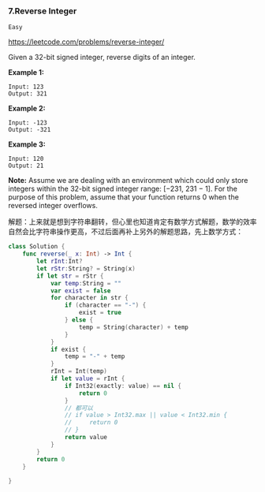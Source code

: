 ### 7.Reverse Integer

`Easy`

https://leetcode.com/problems/reverse-integer/

Given a 32-bit signed integer, reverse digits of an integer.

**Example 1:**

```
Input: 123
Output: 321
```

**Example 2:**

```
Input: -123
Output: -321
```

**Example 3:**

```
Input: 120
Output: 21
```

**Note:**
Assume we are dealing with an environment which could only store integers within the 32-bit signed integer range: [−231, 231 − 1]. For the purpose of this problem, assume that your function returns 0 when the reversed integer overflows.



解题：上来就是想到字符串翻转，但心里也知道肯定有数学方式解题，数学的效率自然会比字符串操作更高，不过后面再补上另外的解题思路，先上数学方式：



~~~swift
class Solution {
    func reverse(_ x: Int) -> Int {
        let rInt:Int?
        let rStr:String? = String(x)
        if let str = rStr {
            var temp:String = ""
            var exist = false
            for character in str {
                if (character == "-") {
                    exist = true
                } else {
                    temp = String(character) + temp
                }
            }
            if exist {
                temp = "-" + temp
            }
            rInt = Int(temp)
            if let value = rInt {
                if Int32(exactly: value) == nil {
                    return 0
                }
                // 都可以
                // if value > Int32.max || value < Int32.min {
                //     return 0
                // }
                return value
            }
        }
        return 0
    }
    
}
~~~

